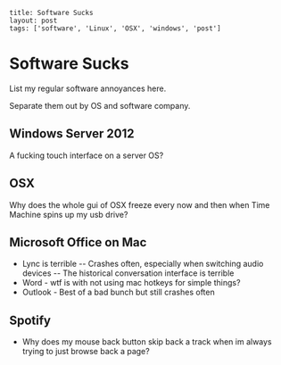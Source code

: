 ```
title: Software Sucks
layout: post
tags: ['software', 'Linux', 'OSX', 'windows', 'post']
```

# Software Sucks

List my regular software annoyances here.

Separate them out by OS and software company.


## Windows Server 2012
A fucking touch interface on a server OS?


## OSX 
Why does the whole gui of OSX freeze every now and then when Time Machine spins up my usb drive?


## Microsoft Office on Mac
- Lync is terrible
-- Crashes often, especially when switching audio devices
-- The historical conversation interface is terrible
- Word - wtf is with not using mac hotkeys for simple things?
- Outlook - Best of a bad bunch but still crashes often



## Spotify
- Why does my mouse back button skip back a track when im always trying to just browse back a page?
